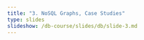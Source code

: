 ```yaml
---
title: "3. NoSQL Graphs, Case Studies"
type: slides
slideshow: /db-course/slides/db/slide-3.md
---
```

